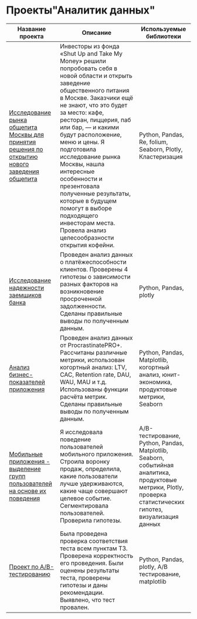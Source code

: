 # Проекты"Аналитик данных"

| Название проекта | Описание | Используемые библиотеки |
| --- | --- |--- |
| [Исследование рынка общепита Москвы для принятия решения по открытию нового заведения общепита](https://github.com/StacyBet/Portfolio/blob/main/Исследование%20рынка%20общепита%20Москвы/Moscow%20catering2.ipynb) | Инвесторы из фонда «Shut Up and Take My Money» решили попробовать себя в новой области и открыть заведение общественного питания в Москве. Заказчики ещё не знают, что это будет за место: кафе, ресторан, пиццерия, паб или бар, — и какими будут расположение, меню и цены. Я подготовила исследование рынка Москвы, нашла интересные особенности и презентовала полученные результаты, которые в будущем помогут в выборе подходящего инвесторам места. Провела анализ целесообразности открытия кофейни. | Python, Pandas, Re, folium, Seaborn, Plotly, Кластеризация |
| [Исследование надежности заемщиков банка](https://github.com/StacyBet/Portfolio/blob/main/Исследование%20надежности%20заемщиков/reliability_%20borrowers%20(2).ipynb) | Проведен анализ данных о платёжеспособности клиентов. Проверены 4 гипотезы о зависимости разных факторов на возникновение просроченной задолженности. Сделаны правильные выводы по полученным данным. | Python, Pandas, plotly |
| [Анализ бизнес-показателей приложения](https://github.com/StacyBet/Portfolio/blob/main/Анализ%20бизнес-показателей/Analysis_business_indicators.ipynb) | Проведен анализ данных от ProcrastinatePRO+. Рассчитаны различные метрики, использован когортный анализ: LTV, CAC, Retention rate, DAU, WAU, MAU и т.д. Использованы функции расчёта метрик. Сделаны правильные выводы по полученным данным. | Python, Pandas, Matplotlib, когортный анализ, юнит-экономика, продуктовые метрики, Seaborn |
| [Мобильные приложения - выделение групп пользователей на основе их поведения](https://github.com/StacyBet/Portfolio/blob/main/Мобильные%20приложения/mobile%20application.ipynb) | Я исследовала поведение пользователей мобильного приложения. Строила воронку продаж, определила, какие пользователи лучше удерживаются, какие чаще совершают целевое событие. Сегментировала пользователей. Проверила гипотезы. | A/B-тестирование, Python, Pandas, Matplotlib, Seaborn, событийная аналитика, продуктовые метрики, Plotly, проверка статистических гипотез, визуализация данных |
| [Проект по А/B-тестированию](https://github.com/StacyBet/Portfolio/blob/main/Проект%20по%20А%2CB-тестированию/A_B%20test.ipynb) | Была проведена проверка соответствия теста всем пунктам ТЗ. Проверена корректность его проведения. Были оценены результаты теста, проверены гипотезы и даны рекомендации. Выявлено, что тест провален. | Python, Pandas, plotly, А/В тестирование, matplotlib |
